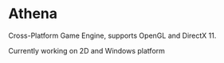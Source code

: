# Athena
Cross-Platform Game Engine, supports OpenGL and DirectX 11.

Currently working on 2D and Windows platform
